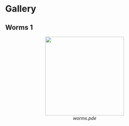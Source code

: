 # Gallery

## Worms 1


<p align="center">
   <img src="https://media.giphy.com/media/Kd6EJVQVgcW1c6U9KY/source.gif" width="250px"/><br>
   <i>worms.pde</i>
</p>
